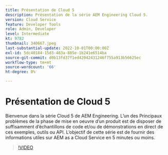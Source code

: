 ```yaml
---
title: Présentation de Cloud 5
description: Présentation de la série AEM Engineering Cloud 5.
version: Cloud Service
feature: Developer Tools
role: Admin, Developer
level: Intermediate
kt: 9782
thumbnail: 340667.jpeg
last-substantial-update: 2022-10-01T00:00:00Z
exl-id: 5dc40184-15d3-483a-885e-1b241e6514ba
source-git-commit: d0b13fd37f1ed42042431246f755a913b56625ec
workflow-type: tm+mt
source-wordcount: '66'
ht-degree: 0%

---
```


# Présentation de Cloud 5

Bienvenue dans la série Cloud 5 de AEM Engineering. L’un des Principaux problèmes de la phase de mise en oeuvre d’un produit est de disposer de suffisamment d’échantillons de code et/ou de démonstrations en direct de ces exemples, outils ou API. L’objectif de cette série est de fournir des informations utiles sur AEM as a Cloud Service en 5 minutes ou moins.

>[!VIDEO](https://video.tv.adobe.com/v/340667/?quality=12&learn=on)
